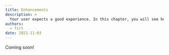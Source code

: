 ```yaml
---
title: Enhancements
description: >
  Your user expects a good experience. In this chapter, you will see how to enhance your PWA with splash screens, app shortcuts, and how to save analytics.
authors:
  - firt
date: 2021-11-03
---
```


Coming soon!
